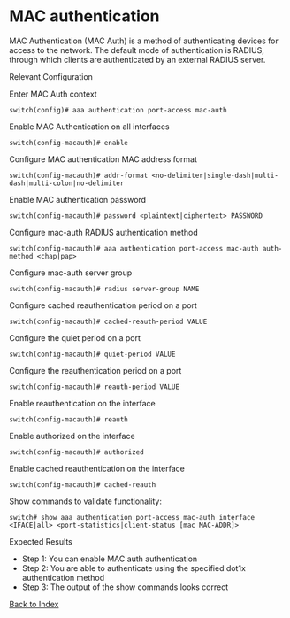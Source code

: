 # MAC authentication 

MAC Authentication (MAC Auth) is a method of authenticating devices for access to the network. The default mode of authentication is RADIUS, through which clients are authenticated by an external RADIUS server. 

Relevant Configuration 

Enter MAC Auth context 

```
switch(config)# aaa authentication port-access mac-auth
```

Enable MAC Authentication on all interfaces 

```
switch(config-macauth)# enable
```

Configure MAC authentication MAC address format 

```
switch(config-macauth)# addr-format <no-delimiter|single-dash|multi-dash|multi-colon|no-delimiter
```

Enable MAC authentication password 

```
switch(config-macauth)# password <plaintext|ciphertext> PASSWORD
```

Configure mac-auth RADIUS authentication method 

```
switch(config-macauth)# aaa authentication port-access mac-auth auth-method <chap|pap>
```

Configure mac-auth server group 

```
switch(config-macauth)# radius server-group NAME
```

Configure cached reauthentication period on a port 

```
switch(config-macauth)# cached-reauth-period VALUE
```

Configure the quiet period on a port 

```
switch(config-macauth)# quiet-period VALUE
```

Configure the reauthentication period on a port 

```
switch(config-macauth)# reauth-period VALUE
```

Enable reauthentication on the interface 

```
switch(config-macauth)# reauth
```

Enable authorized on the interface 

```
switch(config-macauth)# authorized
```

Enable cached reauthentication on the interface 

```
switch(config-macauth)# cached-reauth
```

Show commands to validate functionality:  

```
switch# show aaa authentication port-access mac-auth interface <IFACE|all> <port-statistics|client-status [mac MAC-ADDR]>
```

Expected Results 

* Step 1: You can enable MAC auth authentication
* Step 2: You are able to authenticate using the specified dot1x authentication method 
* Step 3: The output of the show commands looks correct

[Back to Index](./index.md)